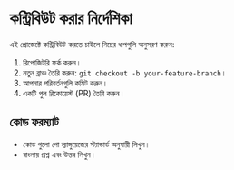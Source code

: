 # কন্ট্রিবিউট করার নির্দেশিকা

এই প্রোজেক্টে কন্ট্রিবিউট করতে চাইলে নিচের ধাপগুলি অনুসরণ করুন:

1. রিপোজিটরি ফর্ক করুন।
2. নতুন ব্রাঞ্চ তৈরি করুন: `git checkout -b your-feature-branch`।
3. আপনার পরিবর্তনগুলি কমিট করুন।
4. একটি পুল রিকোয়েস্ট (PR) তৈরি করুন।

## কোড ফরম্যাট
- কোড গুলো গো ল্যাঙ্গুয়েজের স্ট্যান্ডার্ড অনুযায়ী লিখুন।
- বাংলায় প্রশ্ন এবং উত্তর লিখুন।
